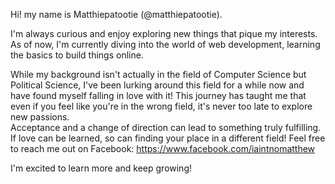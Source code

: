 Hi! my name is Matthiepatootie (@matthiepatootie). 

I'm always curious and enjoy exploring new things that pique my interests. As of now, I'm currently diving into the world of web development, learning the basics to build things online.

While my background isn't actually in the field of Computer Science but Political Science, I've been lurking around this field for a while now and have found myself falling in love with it!
This journey has taught me that even if you feel like you're in the wrong field, it's never too late to explore new passions.  
Acceptance and a change of direction can lead to something truly fulfilling.  If love can be learned, so can finding your place in a different field!  Feel free to reach me out on Facebook: https://www.facebook.com/iaintnomatthew

I'm excited to learn more and keep growing!
<!---
matthiepatootie/matthiepatootie is a ✨ special ✨ repository because its `README.md` (this file) appears on your GitHub profile.
You can click the Preview link to take a look at your changes.
--->
